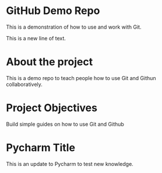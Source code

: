 # GitHub Demo Repo
This is a demonstration of how to use and work with Git.

This is a new line of text.

# About the project
This is a demo repo to teach people how to use Git and Githun collaboratively.

# Project Objectives
Build simple guides on how to use Git and Github

# Pycharm Title
This is an update to Pycharm to test new knowledge.